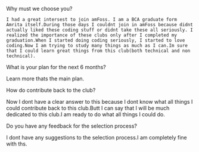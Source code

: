 Why must we choose you?

    I had a great intersest to join amFoss. I am a BCA graduate form Amrita itself.During those days I couldnt join in amFoss because didnt actually liked these coding stuff or didnt take these all seriously. I realized the importance of these clubs only after I completed my graduation.When I started doing coding seriously, I started to love coding.Now I am trying to study many things as much as I can.Im sure that I could learn great things from this club(both technical and non technical).
    
 What is your plan for the next 6 months?
 
  Learn more thats the main plan.
  
 How do contribute back to the club?
 
  Now I dont have a clear answer to this because I dont know what all things I could contribute back to this club.Butt I can say that I will be much dedicated to this club.I am ready to do what all things I could do.
  
 Do you have any feedback for the selection process?
 
 I dont have any suggestions to  the selection process.I am completely fine with ths.
 
 
  
